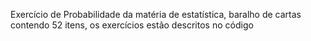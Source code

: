 Exercício de Probabilidade da matéria de estatística, baralho de cartas contendo 52 itens, os exercícios estão descritos no código
